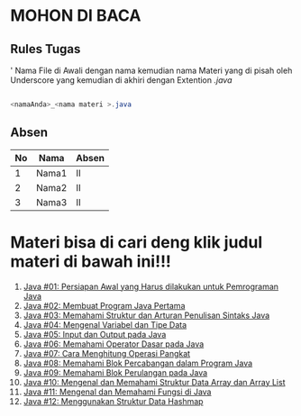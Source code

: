 # MOHON DI BACA
## Rules Tugas
' Nama File di Awali dengan nama kemudian nama Materi yang di pisah oleh Underscore yang kemudian di akhiri dengan Extention *.java*
```java

<namaAnda>_<nama materi >.java
```

## Absen
| No | Nama  | Absen |
| -- | ----- | --- |
| 1  |  Nama1 | II  |
| 2  | Nama2 | II  |
| 3  |  Nama3 | II |


# Materi bisa di cari deng klik judul materi di bawah ini!!!
1. [Java #01: Persiapan Awal yang Harus dilakukan untuk Pemrograman Java](https://www.petanikode.com/java-linux/)
2. [Java #02: Membuat Program Java Pertama](https://www.petanikode.com/java-program-pertama/)
3. [Java #03: Memahami Struktur dan Arturan Penulisan Sintaks Java](https://www.petanikode.com/java-sintaks/)
4. [Java #04: Mengenal Variabel dan Tipe Data](petanikode.com/java-variabel-dan-tipe-data/)
5. [Java #05: Input dan Output pada Java](https://www.petanikode.com/java-input-output/)
6. [Java #06: Memahami Operator Dasar pada Java](https://www.petanikode.com/java-operator/)
7. [Java #07: Cara Menghitung Operasi Pangkat](https://www.petanikode.com/java-pangkat/)
8. [Java #08: Memahami Blok Percabangan dalam Program Java](https://www.petanikode.com/java-percabangan/)
9. [Java #09: Memahami Blok Perulangan pada Java](petanikode.com/java-perulangan/)
10. [Java #10: Mengenal dan Memahami Struktur Data Array dan Array List](https://www.petanikode.com/java-array/)
11. [Java #11: Mengenal dan Memahami Fungsi di Java](https://www.petanikode.com/java-prosedur-dan-fungsi/)
12. [Java #12: Menggunakan Struktur Data Hashmap](https://www.petanikode.com/java-hashmap/)
